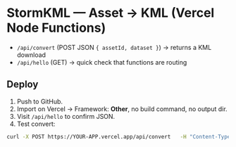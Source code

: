 # StormKML — Asset → KML (Vercel Node Functions)

- `/api/convert` (POST JSON `{ assetId, dataset }`) → returns a KML download
- `/api/hello` (GET) → quick check that functions are routing

## Deploy
1) Push to GitHub.
2) Import on Vercel → Framework: **Other**, no build command, no output dir.
3) Visit `/api/hello` to confirm JSON.
4) Test convert:
```bash
curl -X POST https://YOUR-APP.vercel.app/api/convert   -H "Content-Type: application/json"   --data '{"assetId":"1373DP","dataset":"fairfax_bmps"}'   -o 1373DP.kml
```
